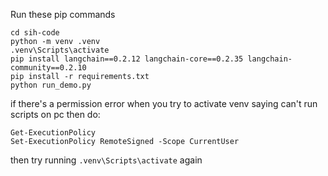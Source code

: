 Run these pip commands

```
cd sih-code
python -m venv .venv
.venv\Scripts\activate
pip install langchain==0.2.12 langchain-core==0.2.35 langchain-community==0.2.10
pip install -r requirements.txt
python run_demo.py
```
if there's a permission error when you try to activate venv saying can't run scripts on pc then do:
```
Get-ExecutionPolicy
Set-ExecutionPolicy RemoteSigned -Scope CurrentUser
```
then try running ```.venv\Scripts\activate``` again
